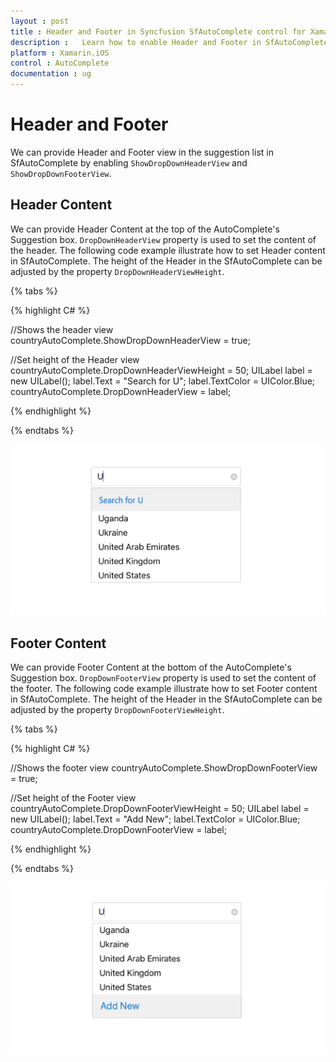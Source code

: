 ```yaml
---
layout : post
title : Header and Footer in Syncfusion SfAutoComplete control for Xamarin.iOS
description :   Learn how to enable Header and Footer in SfAutoComplete
platform : Xamarin.iOS 
control : AutoComplete
documentation : ug
---
```


# Header and Footer

We can provide Header and Footer view in the suggestion list in SfAutoComplete by enabling `ShowDropDownHeaderView` and `ShowDropDownFooterView`. 

## Header Content

We can provide Header Content at the top of the AutoComplete's Suggestion box. `DropDownHeaderView` property is used to set the content of the header. The following code example illustrate how to set Header content in SfAutoComplete. The height of the Header in the SfAutoComplete can be adjusted by the property `DropDownHeaderViewHeight`.

{% tabs %}

{% highlight C# %}

//Shows the header view
countryAutoComplete.ShowDropDownHeaderView = true;

//Set height of the Header view
countryAutoComplete.DropDownHeaderViewHeight = 50;
UILabel label = new UILabel();
label.Text = "Search for U";
label.TextColor = UIColor.Blue;
countryAutoComplete.DropDownHeaderView = label;


{% endhighlight %}

{% endtabs %}

![](images/Header.png)

## Footer Content

We can provide Footer Content at the bottom of the AutoComplete's Suggestion box. `DropDownFooterView` property is used to set the content of the footer. The following code example illustrate how to set Footer content in SfAutoComplete. The height of the Header in the SfAutoComplete can be adjusted by the property `DropDownFooterViewHeight`.


{% tabs %}

{% highlight C# %}

//Shows the footer view
countryAutoComplete.ShowDropDownFooterView = true;

//Set height of the Footer view
countryAutoComplete.DropDownFooterViewHeight = 50;
UILabel label = new UILabel();
label.Text = "Add New";
label.TextColor = UIColor.Blue;
countryAutoComplete.DropDownFooterView = label;

{% endhighlight %}

{% endtabs %}

![](images/Footer.png)
